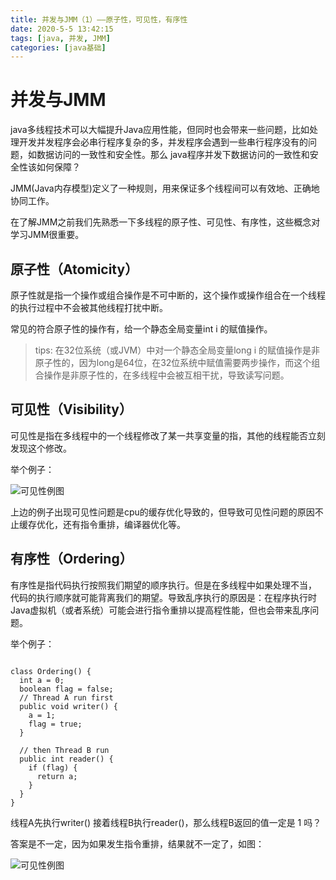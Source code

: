 ```yaml
---
title: 并发与JMM（1）——原子性，可见性，有序性
date: 2020-5-5 13:42:15
tags: [java, 并发, JMM]
categories: [java基础]
---
```


# 并发与JMM

java多线程技术可以大幅提升Java应用性能，但同时也会带来一些问题，比如处理开发并发程序会必串行程序复杂的多，并发程序会遇到一些串行程序没有的问题，如数据访问的一致性和安全性。那么 java程序并发下数据访问的一致性和安全性该如何保障？

JMM(Java内存模型)定义了一种规则，用来保证多个线程间可以有效地、正确地协同工作。

在了解JMM之前我们先熟悉一下多线程的原子性、可见性、有序性，这些概念对学习JMM很重要。

<!-- more -->

## 原子性（Atomicity）

原子性就是指一个操作或组合操作是不可中断的，这个操作或操作组合在一个线程的执行过程中不会被其他线程打扰中断。

常见的符合原子性的操作有，给一个静态全局变量int i 的赋值操作。

> tips: 在32位系统（或JVM）中对一个静态全局变量long i 的赋值操作是非原子性的，因为long是64位，在32位系统中赋值需要两步操作，而这个组合操作是非原子性的，在多线程中会被互相干扰，导致读写问题。

## 可见性（Visibility）

可见性是指在多线程中的一个线程修改了某一共享变量的指，其他的线程能否立刻发现这个修改。

举个例子：

![可见性例图](https://gitee.com/lyfZhixing/draw/raw/master/multi-Thread/png/%E5%8F%AF%E8%A7%81%E6%80%A7.png)

上边的例子出现可见性问题是cpu的缓存优化导致的，但导致可见性问题的原因不止缓存优化，还有指令重排，编译器优化等。

## 有序性（Ordering）

有序性是指代码执行按照我们期望的顺序执行。但是在多线程中如果处理不当， 代码的执行顺序就可能背离我们的期望。导致乱序执行的原因是：在程序执行时Java虚拟机（或者系统）可能会进行指令重排以提高程性能，但也会带来乱序问题。

举个例子：

```

class Ordering() {
  int a = 0;
  boolean flag = false;
  // Thread A run first
  public void writer() {
    a = 1;
    flag = true;
  }

  // then Thread B run
  public int reader() {
    if (flag) {
      return a;
    }
  }
}

```

线程A先执行writer() 接着线程B执行reader()，那么线程B返回的值一定是 1 吗？

答案是不一定，因为如果发生指令重排，结果就不一定了，如图：

![可见性例图](https://gitee.com/lyfZhixing/draw/raw/master/multi-Thread/png/有序性.png)
